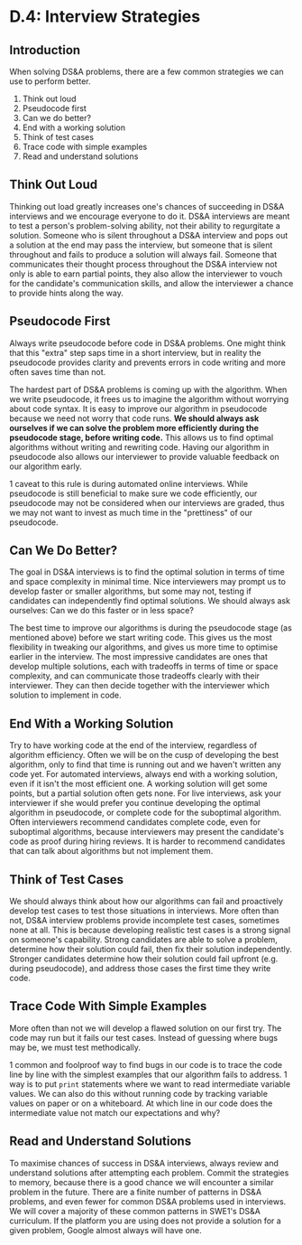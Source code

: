 # D.4: Interview Strategies

## Introduction

When solving DS&A problems, there are a few common strategies we can use to perform better.

1. Think out loud
2. Pseudocode first
3. Can we do better?
4. End with a working solution
5. Think of test cases
6. Trace code with simple examples
7. Read and understand solutions

## Think Out Loud

Thinking out load greatly increases one's chances of succeeding in DS&A interviews and we encourage everyone to do it. DS&A interviews are meant to test a person's problem-solving ability, not their ability to regurgitate a solution. Someone who is silent throughout a DS&A interview and pops out a solution at the end may pass the interview, but someone that is silent throughout and fails to produce a solution will always fail. Someone that communicates their thought process throughout the DS&A interview not only is able to earn partial points, they also allow the interviewer to vouch for the candidate's communication skills, and allow the interviewer a chance to provide hints along the way.

## Pseudocode First

Always write pseudocode before code in DS&A problems. One might think that this "extra" step saps time in a short interview, but in reality the pseudocode provides clarity and prevents errors in code writing and more often saves time than not. 

The hardest part of DS&A problems is coming up with the algorithm. When we write pseudocode, it frees us to imagine the algorithm without worrying about code syntax. It is easy to improve our algorithm in pseudocode because we need not worry that code runs. **We should always ask ourselves if we can solve the problem more efficiently during the pseudocode stage, before writing code.** This allows us to find optimal algorithms without writing and rewriting code. Having our algorithm in pseudocode also allows our interviewer to provide valuable feedback on our algorithm early.

1 caveat to this rule is during automated online interviews. While pseudocode is still beneficial to make sure we code efficiently, our pseudocode may not be considered when our interviews are graded, thus we may not want to invest as much time in the "prettiness" of our pseudocode. 

## Can We Do Better?

The goal in DS&A interviews is to find the optimal solution in terms of time and space complexity in minimal time. Nice interviewers may prompt us to develop faster or smaller algorithms, but some may not, testing if candidates can independently find optimal solutions. We should always ask ourselves: Can we do this faster or in less space?

The best time to improve our algorithms is during the pseudocode stage \(as mentioned above\) before we start writing code. This gives us the most flexibility in tweaking our algorithms, and gives us more time to optimise earlier in the interview. The most impressive candidates are ones that develop multiple solutions, each with tradeoffs in terms of time or space complexity, and can communicate those tradeoffs clearly with their interviewer. They can then decide together with the interviewer which solution to implement in code.

## End With a Working Solution

Try to have working code at the end of the interview, regardless of algorithm efficiency. Often we will be on the cusp of developing the best algorithm, only to find that time is running out and we haven't written any code yet. For automated interviews, always end with a working solution, even if it isn't the most efficient one. A working solution will get some points, but a partial solution often gets none. For live interviews, ask your interviewer if she would prefer you continue developing the optimal algorithm in pseudocode, or complete code for the suboptimal algorithm. Often interviewers recommend candidates complete code, even for suboptimal algorithms, because interviewers may present the candidate's code as proof during hiring reviews. It is harder to recommend candidates that can talk about algorithms but not implement them.

## Think of Test Cases

We should always think about how our algorithms can fail and proactively develop test cases to test those situations in interviews. More often than not, DS&A interview problems provide incomplete test cases, sometimes none at all. This is because developing realistic test cases is a strong signal on someone's capability. Strong candidates are able to solve a problem, determine how their solution could fail, then fix their solution independently. Stronger candidates determine how their solution could fail upfront \(e.g. during pseudocode\), and address those cases the first time they write code.

## Trace Code With Simple Examples

More often than not we will develop a flawed solution on our first try. The code may run but it fails our test cases. Instead of guessing where bugs may be, we must test methodically. 

1 common and foolproof way to find bugs in our code is to trace the code line by line with the simplest examples that our algorithm fails to address. 1 way is to put `print` statements where we want to read intermediate variable values. We can also do this without running code by tracking variable values on paper or on a whiteboard. At which line in our code does the intermediate value not match our expectations and why?

## Read and Understand Solutions

To maximise chances of success in DS&A interviews, always review and understand solutions after attempting each problem. Commit the strategies to memory, because there is a good chance we will encounter a similar problem in the future. There are a finite number of patterns in DS&A problems, and even fewer for common DS&A problems used in interviews. We will cover a majority of these common patterns in SWE1's DS&A curriculum. If the platform you are using does not provide a solution for a given problem, Google almost always will have one.

